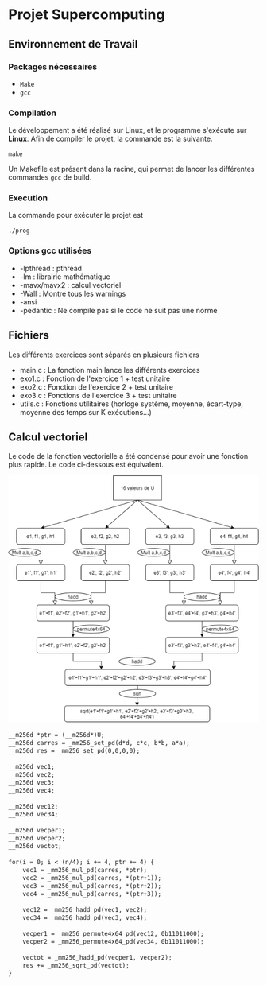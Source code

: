 # Projet Supercomputing

## Environnement de Travail

### Packages nécessaires
- `Make`
- `gcc`

### Compilation
Le développement a été réalisé sur Linux, et le programme s'exécute sur **Linux**. Afin de compiler le projet, la commande est la suivante.
```
make
```
Un Makefile est présent dans la racine, qui permet de lancer les différentes commandes `gcc` de build.

### Execution
La commande pour exécuter le projet est 
```
./prog
```

### Options gcc utilisées
- -lpthread : pthread
- -lm : librairie mathématique
- -mavx/mavx2 : calcul vectoriel
- -Wall : Montre tous les warnings
- -ansi
- -pedantic : Ne compile pas si le code ne suit pas une norme

## Fichiers

Les différents exercices sont séparés en plusieurs fichiers 
- main.c : La fonction main lance les différents exercices
- exo1.c : Fonction de l'exercice 1 + test unitaire
- exo2.c : Fonction de l'exercice 2 + test unitaire
- exo3.c : Fonctions de l'exercice 3 + test unitaire
- utils.c : Fonctions utilitaires (horloge système, moyenne, écart-type, moyenne des temps sur K exécutions...)

## Calcul vectoriel
Le code de la fonction vectorielle a été condensé pour avoir une fonction plus rapide. Le code ci-dessous est équivalent.

![ULM diagram](diagramme_projet_parallel.png)

```
__m256d *ptr = (__m256d*)U;
__m256d carres = _mm256_set_pd(d*d, c*c, b*b, a*a);
__m256d res = _mm256_set_pd(0,0,0,0);

__m256d vec1;
__m256d vec2;
__m256d vec3;
__m256d vec4;

__m256d vec12;
__m256d vec34;

__m256d vecper1;
__m256d vecper2;
__m256d vectot;

for(i = 0; i < (n/4); i += 4, ptr += 4) {
    vec1 = _mm256_mul_pd(carres, *ptr);
    vec2 = _mm256_mul_pd(carres, *(ptr+1));
    vec3 = _mm256_mul_pd(carres, *(ptr+2));
    vec4 = _mm256_mul_pd(carres, *(ptr+3));

    vec12 = _mm256_hadd_pd(vec1, vec2);
    vec34 = _mm256_hadd_pd(vec3, vec4);

    vecper1 = _mm256_permute4x64_pd(vec12, 0b11011000);
    vecper2 = _mm256_permute4x64_pd(vec34, 0b11011000);

    vectot = _mm256_hadd_pd(vecper1, vecper2);
    res += _mm256_sqrt_pd(vectot);
}
```